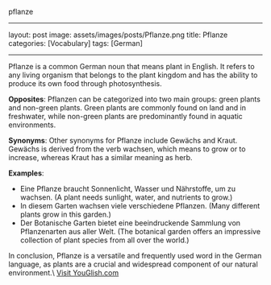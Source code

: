 pflanze

---
layout: post
image: assets/images/posts/Pflanze.png
title: Pflanze
categories: [Vocabulary]
tags: [German]

---

Pflanze is a common German noun that means plant in English. It refers to any living organism that belongs to the plant kingdom and has the ability to produce its own food through photosynthesis.

**Opposites**: Pflanzen can be categorized into two main groups: green plants and non-green plants. Green plants are commonly found on land and in freshwater, while non-green plants are predominantly found in aquatic environments.

**Synonyms**: Other synonyms for Pflanze include Gewächs and Kraut. Gewächs is derived from the verb wachsen, which means to grow or to increase, whereas Kraut has a similar meaning as herb.

**Examples**:

- Eine Pflanze braucht Sonnenlicht, Wasser und Nährstoffe, um zu wachsen. (A plant needs sunlight, water, and nutrients to grow.)
- In diesem Garten wachsen viele verschiedene Pflanzen. (Many different plants grow in this garden.)
- Der Botanische Garten bietet eine beeindruckende Sammlung von Pflanzenarten aus aller Welt. (The botanical garden offers an impressive collection of plant species from all over the world.)

In conclusion, Pflanze is a versatile and frequently used word in the German language, as plants are a crucial and widespread component of our natural environment.\ <a id="yg-widget-0" class="youglish-widget" data-query="Pflanze" data-lang="german" data-components="8412" data-auto-start="0" data-bkg-color="theme_light" data-title="How%20to%20pronounce%20Pflanze%20in%20German"  rel="nofollow" href="https://youglish.com">Visit YouGlish.com</a><script async src="https://youglish.com/public/emb/widget.js" charset="utf-8"></script>